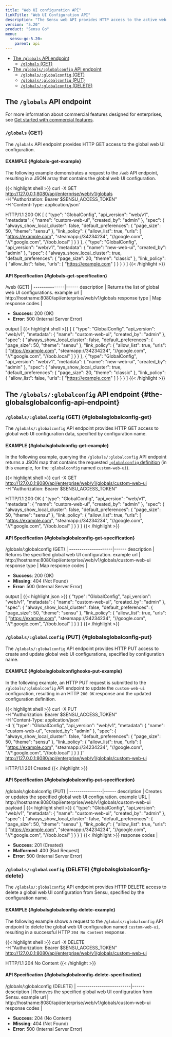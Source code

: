 ```yaml
---
title: "Web UI configuration API"
linkTitle: "Web UI Configuration API"
description: "The Sensu web API provides HTTP access to the active web UI configuration. This reference includes examples for returning the active web configuration and adding or updating the web configuration. Read on for the full reference."
version: "5.20"
product: "Sensu Go"
menu:
  sensu-go-5.20:
    parent: api
---
```


- [The `/globals` API endpoint](#the-globals-api-endpoint)
  - [`/globals` (GET)](#globals-get)
- [The `/globals/:globalconfig` API endpoint](#the-globalsglobalconfig-api-endpoint)
  - [`/globals/:globalconfig` (GET)](#globalsglobalconfig-get)
  - [`/globals/:globalconfig` (PUT)](#globalsglobalconfig-put)
  - [`/globals/:globalconfig` (DELETE)](#globalsglobalconfig-delete)

## The `/globals` API endpoint

For more information about commercial features designed for enterprises, see [Get started with commercial features][1].

### `/globals` (GET)

The `/globals` API endpoint provides HTTP GET access to the global web UI configuration.

#### EXAMPLE {#globals-get-example}

The following example demonstrates a request to the `/web` API endpoint, resulting in a JSON array that contains the global web UI configuration.

{{< highlight shell >}}
curl -X GET \
http://127.0.0.1:8080/api/enterprise/web/v1/globals \
-H "Authorization: Bearer $SENSU_ACCESS_TOKEN" \
-H 'Content-Type: application/json'

HTTP/1.1 200 OK
[
  {
    "type": "GlobalConfig",
    "api_version": "web/v1",
    "metadata": {
      "name": "custom-web-ui",
      "created_by": "admin"
    },
    "spec": {
      "always_show_local_cluster": false,
      "default_preferences": {
        "page_size": 50,
        "theme": "sensu"
      },
      "link_policy": {
        "allow_list": true,
        "urls": [
          "https://example.com",
          "steamapp://34234234",
          "//google.com",
          "//*.google.com",
          "//bob.local"
        ]
      }
    }
  },
  {
    "type": "GlobalConfig",
    "api_version": "web/v1",
    "metadata": {
      "name": "new-web-ui",
      "created_by": "admin"
    },
    "spec": {
      "always_show_local_cluster": true,
      "default_preferences": {
        "page_size": 20,
        "theme": "classic"
      },
      "link_policy": {
        "allow_list": false,
        "urls": [
          "https://example.com"
        ]
      }
    }
  }
]
{{< /highlight >}}

#### API Specification {#globals-get-specification}

/web (GET)  | 
---------------|------
description    | Returns the list of global web UI configurations.
example url    | http://hostname:8080/api/enterprise/web/v1/globals
response type  | Map
response codes | <ul><li>**Success**: 200 (OK)</li><li>**Error**: 500 (Internal Server Error)</li></ul>
output         | {{< highlight shell >}}
[
  {
    "type": "GlobalConfig",
    "api_version": "web/v1",
    "metadata": {
      "name": "custom-web-ui",
      "created_by": "admin"
    },
    "spec": {
      "always_show_local_cluster": false,
      "default_preferences": {
        "page_size": 50,
        "theme": "sensu"
      },
      "link_policy": {
        "allow_list": true,
        "urls": [
          "https://example.com",
          "steamapp://34234234",
          "//google.com",
          "//*.google.com",
          "//bob.local"
        ]
      }
    }
  },
  {
    "type": "GlobalConfig",
    "api_version": "web/v1",
    "metadata": {
      "name": "new-web-ui",
      "created_by": "admin"
    },
    "spec": {
      "always_show_local_cluster": true,
      "default_preferences": {
        "page_size": 20,
        "theme": "classic"
      },
      "link_policy": {
        "allow_list": false,
        "urls": [
          "https://example.com"
        ]
      }
    }
  }
]
{{< /highlight >}}

## The `/globals/:globalconfig` API endpoint {#the-globalsglobalconfig-api-endpoint}

### `/globals/:globalconfig` (GET) {#globalsglobalconfig-get}

The `/globals/:globalconfig` API endpoint provides HTTP GET access to global web UI configuration data, specified by configuration name.

#### EXAMPLE {#globalsglobalconfig-get-example}

In the following example, querying the `/globals/:globalconfig` API endpoint returns a JSON map that contains the requested [`:globalconfig` definition][1] (in this example, for the `:globalconfig` named `custom-web-ui`).

{{< highlight shell >}}
curl -X GET \
http://127.0.0.1:8080/api/enterprise/web/v1/globals/custom-web-ui \
-H "Authorization: Bearer $SENSU_ACCESS_TOKEN"

HTTP/1.1 200 OK
{
  "type": "GlobalConfig",
  "api_version": "web/v1",
  "metadata": {
    "name": "custom-web-ui",
    "created_by": "admin"
  },
  "spec": {
    "always_show_local_cluster": false,
    "default_preferences": {
      "page_size": 50,
      "theme": "sensu"
    },
    "link_policy": {
      "allow_list": true,
      "urls": [
        "https://example.com",
        "steamapp://34234234",
        "//google.com",
        "//*.google.com",
        "//bob.local"
      ]
    }
  }
}
{{< /highlight >}}

#### API Specification {#globalsglobalconfig-get-specification}

/globals/:globalconfig (GET) | 
---------------------|------
description          | Returns the specified global web UI configuration.
example url          | http://hostname:8080/api/enterprise/web/v1/globals/custom-web-ui
response type        | Map
response codes       | <ul><li>**Success**: 200 (OK)</li><li> **Missing**: 404 (Not Found)</li><li>**Error**: 500 (Internal Server Error)</li></ul>
output               | {{< highlight json >}}
{
  "type": "GlobalConfig",
  "api_version": "web/v1",
  "metadata": {
    "name": "custom-web-ui",
    "created_by": "admin"
  },
  "spec": {
    "always_show_local_cluster": false,
    "default_preferences": {
      "page_size": 50,
      "theme": "sensu"
    },
    "link_policy": {
      "allow_list": true,
      "urls": [
        "https://example.com",
        "steamapp://34234234",
        "//google.com",
        "//*.google.com",
        "//bob.local"
      ]
    }
  }
}
{{< /highlight >}}

### `/globals/:globalconfig` (PUT) {#globalsglobalconfig-put}

The `/globals/:globalconfig` API endpoint provides HTTP PUT access to create and update global web UI configurations, specified by configuration name.

#### EXAMPLE {#globalsglobalconfighooks-put-example}

In the following example, an HTTP PUT request is submitted to the `/globals/:globalconfig` API endpoint to update the `custom-web-ui` configuration, resulting in an HTTP `200 OK` response and the updated configuration definition.

{{< highlight shell >}}
curl -X PUT \
-H "Authorization: Bearer $SENSU_ACCESS_TOKEN" \
-H 'Content-Type: application/json' \
-d '{
  "type": "GlobalConfig",
  "api_version": "web/v1",
  "metadata": {
    "name": "custom-web-ui",
    "created_by": "admin"
  },
  "spec": {
    "always_show_local_cluster": false,
    "default_preferences": {
      "page_size": 50,
      "theme": "sensu"
    },
    "link_policy": {
      "allow_list": true,
      "urls": [
        "https://example.com",
        "steamapp://34234234",
        "//google.com",
        "//*.google.com",
        "//bob.local"
      ]
    }
  }
}' \
http://127.0.0.1:8080/api/enterprise/web/v1/globals/custom-web-ui

HTTP/1.1 201 Created
{{< /highlight >}}

#### API Specification {#globalsglobalconfig-put-specification}

/globals/:globalconfig (PUT) | 
----------------|------
description     | Creates or updates the specified global web UI configuration.
example URL     | http://hostname:8080/api/enterprise/web/v1/globals/custom-web-ui
payload         | {{< highlight shell >}}
{
  "type": "GlobalConfig",
  "api_version": "web/v1",
  "metadata": {
    "name": "custom-web-ui",
    "created_by": "admin"
  },
  "spec": {
    "always_show_local_cluster": false,
    "default_preferences": {
      "page_size": 50,
      "theme": "sensu"
    },
    "link_policy": {
      "allow_list": true,
      "urls": [
        "https://example.com",
        "steamapp://34234234",
        "//google.com",
        "//*.google.com",
        "//bob.local"
      ]
    }
  }
}
{{< /highlight >}}
response codes  | <ul><li>**Success**: 201 (Created)</li><li>**Malformed**: 400 (Bad Request)</li><li>**Error**: 500 (Internal Server Error)</li></ul>

### `/globals/:globalconfig` (DELETE) {#globalsglobalconfig-delete}

The `/globals/:globalconfig` API endpoint provides HTTP DELETE access to delete a global web UI configuration from Sensu, specified by the configuration name.

#### EXAMPLE {#globalsglobalconfig-delete-example}

The following example shows a request to the `/globals/:globalconfig` API endpoint to delete the global web UI configuration named `custom-web-ui`, resulting in a successful HTTP `204 No Content` response.

{{< highlight shell >}}
curl -X DELETE \
-H "Authorization: Bearer $SENSU_ACCESS_TOKEN" \
http://127.0.0.1:8080/api/enterprise/web/v1/globals/custom-web-ui

HTTP/1.1 204 No Content
{{< /highlight >}}

#### API Specification {#globalsglobalconfig-delete-specification}

/globals/:globalconfig (DELETE) | 
--------------------------|------
description               | Removes the specified global web UI configuration from Sensu.
example url               | http://hostname:8080/api/enterprise/web/v1/globals/custom-web-ui
response codes            | <ul><li>**Success**: 204 (No Content)</li><li>**Missing**: 404 (Not Found)</li><li>**Error**: 500 (Internal Server Error)</li></ul>


[1]: ../../getting-started/enterprise/

